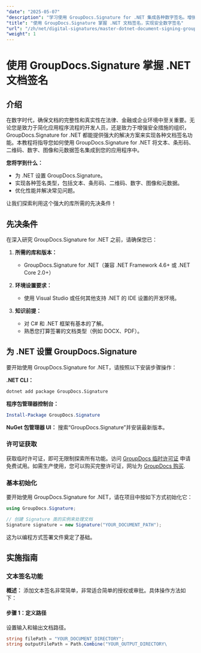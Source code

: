 ```yaml
---
"date": "2025-05-07"
"description": "学习使用 GroupDocs.Signature for .NET 集成各种数字签名。增强文档安全性并高效简化流程。"
"title": "使用 GroupDocs.Signature 掌握 .NET 文档签名，实现安全数字签名"
"url": "/zh/net/digital-signatures/master-dotnet-document-signing-groupdocs-signature/"
"weight": 1
---
```


# 使用 GroupDocs.Signature 掌握 .NET 文档签名

## 介绍

在数字时代，确保文档的完整性和真实性在法律、金融或企业环境中至关重要。无论您是致力于简化应用程序流程的开发人员，还是致力于增强安全措施的组织，GroupDocs.Signature for .NET 都能提供强大的解决方案来实现各种文档签名功能。本教程将指导您如何使用 GroupDocs.Signature for .NET 将文本、条形码、二维码、数字、图像和元数据签名集成到您的应用程序中。

**您将学到什么：**
- 为 .NET 设置 GroupDocs.Signature。
- 实现各种签名类型，包括文本、条形码、二维码、数字、图像和元数据。
- 优化性能并解决常见问题。

让我们探索利用这个强大的库所需的先决条件！

## 先决条件

在深入研究 GroupDocs.Signature for .NET 之前，请确保您已：

1. **所需的库和版本：**
   - GroupDocs.Signature for .NET（兼容 .NET Framework 4.6+ 或 .NET Core 2.0+）

2. **环境设置要求：**
   - 使用 Visual Studio 或任何其他支持 .NET 的 IDE 设置的开发环境。

3. **知识前提：**
   - 对 C# 和 .NET 框架有基本的了解。
   - 熟悉您打算签署的文档类型（例如 DOCX、PDF）。

## 为 .NET 设置 GroupDocs.Signature

要开始使用 GroupDocs.Signature for .NET，请按照以下安装步骤操作：

**.NET CLI：**
```bash
dotnet add package GroupDocs.Signature
```

**程序包管理器控制台：**
```powershell
Install-Package GroupDocs.Signature
```

**NuGet 包管理器 UI：**
搜索“GroupDocs.Signature”并安装最新版本。

### 许可证获取

获取临时许可证，即可无限制探索所有功能。访问 [GroupDocs 临时许可证](https://purchase.groupdocs.com/temporary-license/) 申请免费试用。如需生产使用，您可以购买完整许可证，网址为 [GroupDocs 购买](https://purchase。groupdocs.com/buy).

### 基本初始化

要开始使用 GroupDocs.Signature for .NET，请在项目中按如下方式初始化它：

```csharp
using GroupDocs.Signature;

// 创建 Signature 类的实例来处理文档
Signature signature = new Signature("YOUR_DOCUMENT_PATH");
```

这为以编程方式签署文件奠定了基础。

## 实施指南

### 文本签名功能

**概述：**
添加文本签名非常简单，非常适合简单的授权或审批。具体操作方法如下：

#### 步骤 1：定义路径
设置输入和输出文档路径。

```csharp
string filePath = "YOUR_DOCUMENT_DIRECTORY";
string outputFilePath = Path.Combine("YOUR_OUTPUT_DIRECTORY\